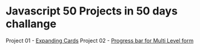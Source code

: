 # Javascript 50 Projects in 50 days challange 

Project 01 - [Expanding Cards](https://atom1k-ex.github.io/50Projects-Javascript/expanding-cards/)
Project 02 - [Progress bar for Multi Level form ](https://atom1k-ex.github.io/50Projects-Javascript/multilevel_form/)
